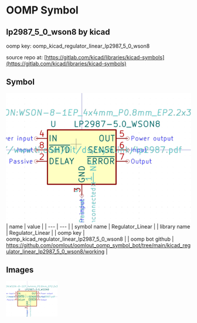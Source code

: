 # OOMP Symbol  
## lp2987_5_0_wson8  by kicad  
  
oomp key: oomp_kicad_regulator_linear_lp2987_5_0_wson8  
  
source repo at: [https://gitlab.com/kicad/libraries/kicad-symbols](https://gitlab.com/kicad/libraries/kicad-symbols)  
## Symbol  
  
[![working.png](working_600.png)](working.png)  
| name | value | 
| --- | --- | 
| symbol name | Regulator_Linear | 
| library name | Regulator_Linear | 
| oomp key | oomp_kicad_regulator_linear_lp2987_5_0_wson8 | 
| oomp bot github | https://github.com/oomlout/oomlout_oomp_symbol_bot/tree/main/kicad_regulator_linear_lp2987_5_0_wson8/working | 
## Images  
  
[![working.png](working_140.png)](working.png)  

